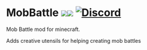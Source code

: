 # MobBattle [![](http://cf.way2muchnoise.eu/full_268746.svg)![](http://cf.way2muchnoise.eu/versions/268746.svg)](https://www.curseforge.com/minecraft/mc-mods/mob-battle-mod) [![Discord](https://img.shields.io/discord/790631506313478155?color=0a48c4&label=discord)](https://discord.gg/8Cx26tfWNs)
Mob Battle mod for minecraft.

Adds creative utensils for helping creating mob battles
